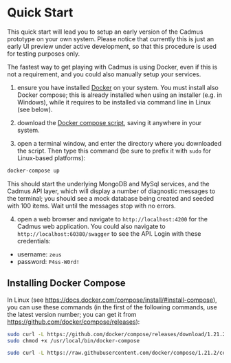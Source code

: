 # Quick Start

This quick start will lead you to setup an early version of the Cadmus prototype on your own system. Please notice that currently this is just an early UI preview under active development, so that this procedure is used for testing purposes only.

The fastest way to get playing with Cadmus is using Docker, even if this is not a requirement, and you could also manually setup your services.

1. ensure you have installed [Docker](https://docs.docker.com/engine/install/) on your system. You must install also Docker compose; this is already installed when using an installer (e.g. in Windows), while it requires to be installed via command line in Linux (see below).

2. download the [Docker compose script](https://github.com/vedph/cadmus_web/blob/master/docker-compose.yml), saving it anywhere in your system.

3. open a terminal window, and enter the directory where you downloaded the script. Then type this command (be sure to prefix it with `sudo` for Linux-based platforms):

```bash
docker-compose up
```

This should start the underlying MongoDB and MySql services, and the Cadmus API layer, which will display a number of diagnostic messages to the terminal; you should see a mock database being created and seeded with 100 items. Wait until the messages stop with no errors.

4. open a web browser and navigate to `http://localhost:4200` for the Cadmus web application. You could also navigate to `http://localhost:60380/swagger` to see the API. Login with these credentials:

- username: `zeus`
- password: `P4ss-W0rd!`

## Installing Docker Compose

In Linux (see <https://docs.docker.com/compose/install/#install-compose>), you can use these commands (in the first of the following commands, use the latest version number; you can get it from <https://github.com/docker/compose/releases>):

```bash
sudo curl -L https://github.com/docker/compose/releases/download/1.21.2/docker-compose-$(uname -s)-$(uname -m) -o /usr/local/bin/docker-compose
sudo chmod +x /usr/local/bin/docker-compose

sudo curl -L https://raw.githubusercontent.com/docker/compose/1.21.2/contrib/completion/bash/docker-compose -o /etc/bash_completion.d/docker-compose
```
